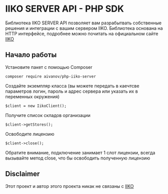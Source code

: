 # **IIKO SERVER API - PHP SDK**

Библиотека IIKO SERVER API позволяет вам разрабытвать собственные решения и интеграции с вашим сервером IIKO.
Библиотека основана на HTTP интерфейсе, подробнее можно почитать на официальном сайте [IIKO](https://ru.iiko.help/articles/#!api-documentations/getting-started)


## Начало работы

Установите пакет с помощью Composer

`composer require aivanov/php-iiko-server`

Создайте экземпляр класса (вы можете передать в каечтсве параметров логин, пароль и адрес сервера или указать их в переменных окружения)

`$client = new IikoClient();`

Получите список складов организации

`$client->getStores();`

Освободите лицензию

`$client->close();`

Обратите внимание, подключение занимает 1 слот лицензии, всегда вызывайте метод close, что бы освободить полученную лицензию

## Disclaimer

Этот проект и автор этого проекта никак не связаны с [IIKO](https://iiko.ru/)
